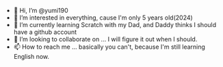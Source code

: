 - 👋 Hi, I’m @yumi190
- 👀 I’m interested in everything, cause I'm only 5 years old(2024)
- 🌱 I’m currently learning Scratch with my Dad, and Daddy thinks I should have a github account
- 💞️ I’m looking to collaborate on ... I will figure it out when I should.
- 📫 How to reach me ... basically you can't, because I'm still learning English now.

<!---
yumi190/yumi190 is a ✨ special ✨ repository because its `README.md` (this file) appears on your GitHub profile.
You can click the Preview link to take a look at your changes.
--->
